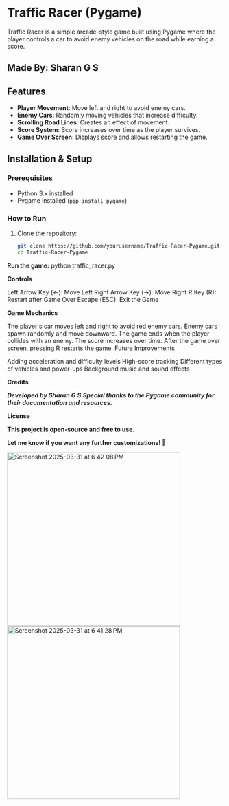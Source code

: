# Traffic Racer (Pygame)

Traffic Racer is a simple arcade-style game built using Pygame where the player controls a car to avoid enemy vehicles on the road while earning a score.

## Made By: **Sharan G S**

## Features
- **Player Movement**: Move left and right to avoid enemy cars.
- **Enemy Cars**: Randomly moving vehicles that increase difficulty.
- **Scrolling Road Lines**: Creates an effect of movement.
- **Score System**: Score increases over time as the player survives.
- **Game Over Screen**: Displays score and allows restarting the game.

## Installation & Setup
### Prerequisites
- Python 3.x installed
- Pygame installed (`pip install pygame`)

### How to Run
1. Clone the repository:
   ```bash
   git clone https://github.com/yourusername/Traffic-Racer-Pygame.git
   cd Traffic-Racer-Pygame

**Run the game:**
python traffic_racer.py

**Controls**

Left Arrow Key (←): Move Left
Right Arrow Key (→): Move Right
R Key (R): Restart after Game Over
Escape (ESC): Exit the Game


**Game Mechanics**

The player's car moves left and right to avoid red enemy cars.
Enemy cars spawn randomly and move downward.
The game ends when the player collides with an enemy.
The score increases over time.
After the game over screen, pressing R restarts the game.
Future Improvements

Adding acceleration and difficulty levels
High-score tracking
Different types of vehicles and power-ups
Background music and sound effects

**Credits**

***Developed by Sharan G S***
***Special thanks to the Pygame community for their documentation and resources.***

**License**

**This project is open-source and free to use.**


**Let me know if you want any further customizations! 🚀**

<img width="404" alt="Screenshot 2025-03-31 at 6 42 08 PM" src="https://github.com/user-attachments/assets/917f17dc-2879-4382-be7d-7b244b9b41f1" />

<img width="403" alt="Screenshot 2025-03-31 at 6 41 28 PM" src="https://github.com/user-attachments/assets/26c99e3a-e0c8-4a21-a6b4-2a07db29eca6" />

